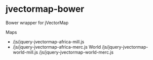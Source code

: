 # jvectormap-bower
Bower wrapper for jVectorMap

Maps
- /js/jquery-jvectormap-africa-mill.js
- /js/jquery-jvectormap-africa-merc.js
World
  /js/jquery-jvectormap-world-mill.js
  /js/jquery-jvectormap-world-merc.js
